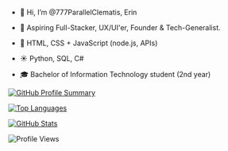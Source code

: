 - 👋 Hi, I’m @777ParallelClematis, Erin
- 🪷 Aspiring Full-Stacker, UX/UI'er, Founder & Tech-Generalist. 
- 🌱 HTML, CSS + JavaScript (node.js, APIs)
- ☀️ Python, SQL, C#

- 🎓 Bachelor of Information Technology student (2nd year)
  
[![GitHub Profile Summary](https://github-profile-summary-cards.vercel.app/api/cards/profile-details?username=777ParallelClematis&theme=github_dark)](https://github.com/777ParallelClematis)

[![Top Languages](https://github-readme-stats.vercel.app/api/top-langs/?username=777ParallelClematis&layout=compact&theme=tokyonight)](https://github.com/777ParallelClematis)

[![GitHub Stats](https://github-readme-stats.vercel.app/api?username=777ParallelClematis&show_icons=true&hide_rank=true&theme=transparent)](https://github.com/777ParallelClematis)

![Profile Views](https://komarev.com/ghpvc/?username=777ParallelClematis&color=blueviolet&style=flat-square)
